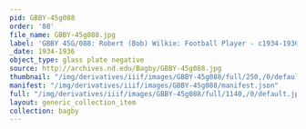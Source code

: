 ```yaml
---
pid: GBBY-45g088
order: '88'
file_name: GBBY-45g088.jpg
label: 'GBBY 45G/088: Robert (Bob) Wilkie: Football Player - c1934-1936'
_date: 1934-1936
object_type: glass plate negative
source: http://archives.nd.edu/Bagby/GBBY-45g088.jpg
thumbnail: "/img/derivatives/iiif/images/GBBY-45g088/full/250,/0/default.jpg"
manifest: "/img/derivatives/iiif/images/GBBY-45g088/manifest.json"
full: "/img/derivatives/iiif/images/GBBY-45g088/full/1140,/0/default.jpg"
layout: generic_collection_item
collection: bagby
---
```

